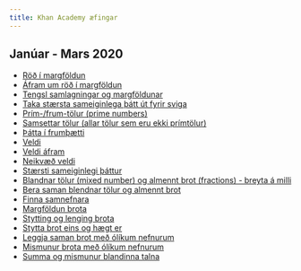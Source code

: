 ```yaml
---
title: Khan Academy æfingar
---
```


## Janúar - Mars 2020

- [Röð í margföldun](https://www.khanacademy.org/math/pre-algebra/pre-algebra-arith-prop/pre-algebra-arithmetic-properties/e/commutative-property-of-multiplication)
- [Áfram um röð í margföldun](https://www.khanacademy.org/math/pre-algebra/pre-algebra-arith-prop/pre-algebra-arithmetic-properties/e/associative-property-of-multiplication-)
- [Tengsl samlagningar og margföldunar](https://www.khanacademy.org/math/pre-algebra/pre-algebra-arith-prop/pre-algebra-ditributive-property/e/distributive-property-of-multiplication-)
- [Taka stærsta sameiginlega þátt út fyrir sviga](https://www.khanacademy.org/math/pre-algebra/pre-algebra-arith-prop/pre-algebra-ditributive-property/e/distributive_property)
- [Prím-/frum-tölur (prime numbers)](https://www.khanacademy.org/math/pre-algebra/pre-algebra-factors-multiples/pre-algebra-prime-numbers/e/prime_numbers)
- [Samsettar tölur (allar tölur sem eru ekki prímtölur)](https://www.khanacademy.org/math/pre-algebra/pre-algebra-factors-multiples/pre-algebra-prime-numbers/e/composite_numbers)
- [Þátta í frumþætti](https://www.khanacademy.org/math/pre-algebra/pre-algebra-factors-multiples/pre-algebra-prime-factorization-prealg/e/prime_factorization)
- [Veldi](https://www.khanacademy.org/math/pre-algebra/pre-algebra-exponents-radicals/pre-algebra-exponents/e/positive_and_zero_exponents)
- [Veldi áfram](https://www.khanacademy.org/math/pre-algebra/pre-algebra-exponents-radicals/pre-algebra-exponents/e/exponents)
- [Neikvæð veldi](https://www.khanacademy.org/math/pre-algebra/pre-algebra-exponents-radicals/pre-algebra-negative-exponents/e/exponents_2)
- [Stærsti sameiginlegi þáttur](https://www.khanacademy.org/math/pre-algebra/pre-algebra-factors-multiples/pre-algebra-greatest-common-divisor/e/greatest_common_divisor)
- [Blandnar tölur (mixed number) og almennt brot (fractions) - breyta
    á
    milli](https://www.khanacademy.org/math/arithmetic/fraction-arithmetic/arith-review-mixed-number/e/converting_mixed_numbers_and_improper_fractions)
- [Bera saman blendnar tölur og almennt brot](https://www.khanacademy.org/math/arithmetic/fraction-arithmetic/arith-review-mixed-number/e/comparing_improper_fractions_and_mixed_numbers)
- [Finna samnefnara](https://www.khanacademy.org/math/arithmetic/fraction-arithmetic/arith-review-common-denominators/e/common-denominators)
- [Margföldun brota](https://www.khanacademy.org/math/arithmetic/fraction-arithmetic/arith-review-multiply-fractions/e/multiplying_fractions_0.5)
- [Stytting og lenging brota](https://www.khanacademy.org/math/pre-algebra/pre-algebra-fractions/pre-algebra-visualizing-equiv-frac/e/equivalent_fractions)
- [Stytta brot eins og hægt er](https://www.khanacademy.org/math/pre-algebra/pre-algebra-fractions/pre-algebra-visualizing-equiv-frac/e/simplifying_fractions)
- [Leggja saman brot með ólíkum nefnurum](https://www.khanacademy.org/math/arithmetic/fraction-arithmetic/arith-review-add-sub-fractions/e/adding_fractions)
- [Mismunur brota með ólíkum nefnurum](https://www.khanacademy.org/math/arithmetic/fraction-arithmetic/arith-review-add-sub-fractions/e/subtracting_fractions)
- [Summa og mismunur blandinna talna](https://www.khanacademy.org/math/arithmetic/fraction-arithmetic/arith-review-add-sub-mix-num-w-unlike-den/e/adding_subtracting_mixed_numbers_1)
